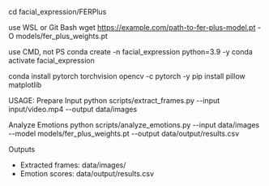 cd facial_expression/FERPlus

use WSL or Git Bash
wget https://example.com/path-to-fer-plus-model.pt -O models/fer_plus_weights.pt


use CMD, not PS
conda create -n facial_expression python=3.9 -y
conda activate facial_expression

conda install pytorch torchvision opencv -c pytorch -y
pip install pillow matplotlib

USAGE:
Prepare Input
python scripts/extract_frames.py --input input/video.mp4 --output data/images

Analyze Emotions
python scripts/analyze_emotions.py --input data/images --model models/fer_plus_weights.pt --output data/output/results.csv

Outputs
- Extracted frames: data/images/
- Emotion scores: data/output/results.csv
